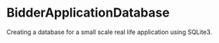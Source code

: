 # BidderApplicationDatabase

Creating a database for a small scale real life application using SQLite3.
